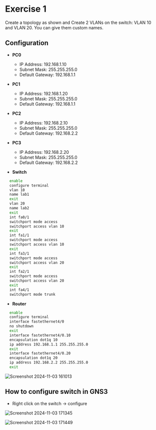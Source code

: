 # Exercise 1

Create a topology as shown and Create 2 VLANs on the switch:  VLAN 10 and VLAN 20. You can give them custom names. 

## Configuration

- **PC0**
  - IP Address: 192.168.1.10
  - Subnet Mask: 255.255.255.0
  - Default Gateway:  192.168.1.1

- **PC1**
  - IP Address: 192.168.1.20
  - Subnet Mask: 255.255.255.0
  - Default Gateway:  192.168.1.1

- **PC2**
  - IP Address: 192.168.2.10
  - Subnet Mask: 255.255.255.0
  - Default Gateway:  192.168.2.2

- **PC3**
  - IP Address: 192.168.2.20
  - Subnet Mask: 255.255.255.0
  - Default Gateway:  192.168.2.2

- **Switch**
```bash
  enable
  configure terminal
  vlan 10
  name lab1
  exit
  vlan 20
  name lab2
  exit
  int fa0/1
  switchport mode access
  switchport access vlan 10
  exit
  int fa1/1
  switchport mode access
  switchport access vlan 10
  exit
  int fa3/1
  switchport mode access
  switchport access vlan 20
  exit
  int fa2/1
  switchport mode access
  switchport access vlan 20
  exit
  int fa4/1
  switchport mode trunk
```

- **Router**
```bash
  enable
  configure terminal
  interface fastethernet4/0
  no shutdown
  exit
  interface fastethernet4/0.10
  encapsulation dot1q 10
  ip address 192.168.1.1 255.255.255.0
  exit
  interface fastethernet4/0.20
  encapsulation dot1q 20
  ip address 192.168.2.2 255.255.255.0
  exit
```

![Screenshot 2024-11-03 161013](https://github.com/user-attachments/assets/00a226e4-066d-4534-acb4-b32afe333d9d)

## How to configure switch in GNS3
- Right click on the switch -> configure

![Screenshot 2024-11-03 171345](https://github.com/user-attachments/assets/c1147797-ebb6-42ab-9b7e-41f8278aa701)

![Screenshot 2024-11-03 171449](https://github.com/user-attachments/assets/f8eac833-00a7-43b3-81ad-c32f709201c6)